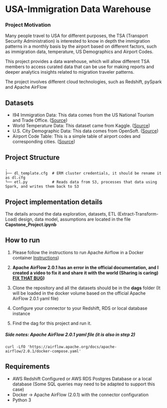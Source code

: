 # USA-Immigration Data Warehouse 

### Project Motivation
Many people travel to USA for different purposes, the TSA (Transport Security Administration)
is interested to know in depth the immigration patterns in a monthly basis by the airport based on different
factors, such as immigration data, temperature, US Demographics and Airport Codes.

This project provides a data warehouse, which will allow different TSA members to access 
curated data that can be use for making reports and deeper analytics insights 
related to migration traveler patterns.

The project involves different cloud technologies, such as Redshift, pySpark and Apache AirFlow

## Datasets 

- I94 Immigration Data: This data comes from the US National Tourism and Trade Office. ([Source](https://travel.trade.gov/research/reports/i94/historical/2016.html))
- World Temperature Data: This dataset came from Kaggle. ([Source](https://www.kaggle.com/berkeleyearth/climate-change-earth-surface-temperature-data))
- U.S. City Demographic Data: This data comes from OpenSoft. ([Source](https://public.opendatasoft.com/explore/dataset/us-cities-demographics/export/))
- Airport Code Table: This is a simple table of airport codes and corresponding cities. ([Source](https://datahub.io/core/airport-codes#data))


## Project Structure
    .
    ├── dl_template.cfg  # ERM cluster credentials, it should be rename it as dl.cfg
    └── etl.py           # Reads data from S3, processes that data using Spark, and writes them back to S3

## Project implementation details
The details around the data exploration, datasets, ETL (Extract-Transform-Load) design, data model, assumptions are located 
in the file **Capstone_Project.ipynb**

## How to run

1. Please follow the instructions to run Apache Airflow in a Docker container [Instructions](https://airflow.apache.org/docs/apache-airflow/stable/start/docker.html))
2. **Apache AirFlow 2.0.1 has an error in the official documentation, and I created a video to fix it and 
share it with the world (Sharing is caring) [FIX THAT BUG](https://youtu.be/RVKRtgDIh8A))**
3. Clone the repository and all the datasets should be in the **dags** folder (It will be loaded in the docker volume based on the official Apache AirFlow 2.0.1 yaml file)

4. Configure your connector to your Redshift, RDS or local database instance
4. Find the dag for this project and run it.

##### Side notes: Apache AirFlow 2.0.1 yaml file (it is also in step 2)
```
curl -LfO 'https://airflow.apache.org/docs/apache-airflow/2.0.1/docker-compose.yaml'
```

## Requirements

- AWS Redshift Configured or AWS RDS Postgres Database or a local database (Some SQL queries may need to be adapted to support this case) 
- Docker -> Apache AirFlow (2.0.1) with the connector configuration
- Python 3

